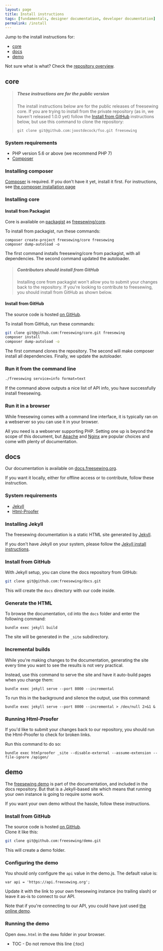```yaml
---
layout: page
title: Install instructions
tags: [fundamentals, designer documentation, developer documentation]
permalink: /install
---
```

Jump to the install instructions for:

- [core](#core)
- [docs](#docs)
- [demo](#demo)

Not sure what is what? Check the [repository overview](/repositories).

## core

> <h5 class="notoc">These instructions are for the public version</h5>
>
> The install instructions below are for the public releases of freesewing core.
> If you are trying to install from the private repository 
> (as in, we haven't released 1.0.0 yet) follow the 
> [Install from GitHub](#install-from-github) instructions below, but use this
> command to clone the repository: 
>
> `git clone git@github.com:joostdecock/fso.git freesewing`


### System requirements

- PHP version 5.6 or above (we recommend PHP 7)
- [Composer](https://getcomposer.org/)

### Installing composer

[Composer](https://getcomposer.org/) is required. If you don't have it yet, install it first.
For instructions, see [the composer installation page](https://getcomposer.org/download/)

### Installing core

#### Install from Packagist

Core is available on [packagist](https://packagist.org/)
 as [freesewing/core](https://packagist.org/packages/freesewing/core). 

To install from packagist, run these commands:

```
composer create-project freesewing/core freesewing
composer dump-autoload -o
```

The first command installs freesewing/core from packagist, with all dependencies.
The second command updated the autoloader.

> <h5 class='notoc'>Contributors should install from GitHub</h5>
>
> Installing core from packagist won't allow you to submit your
> changes back to the repository. If you're looking to contribute
> to freesewing, you should install from GitHub as shown below.

#### Install from GitHub

The source code is hosted [on GitHub](https://github.com/freesewing/core).  

To install from GitHub, run these commands:

```sh
git clone git@github.com:freesewing/core.git freesewing
composer install
composer dump-autoload -o
```

The first command clones the repository. The second will make composer install
all dependencies. Finally, we update the autoloader.

### Run it from the command line

```sh
./freesewing service=info format=text
```

If the command above outputs a nice list of API info, you have successfully install freesewing.

### Run it in a browser

While freesewing comes with a command line interface, it is typically ran on a webserver
so you can use it in your browser.

All you need is a webserver supporting PHP. 
Setting one up is beyond the scope of this document, but [Apache](https://httpd.apache.org/) 
and [Nginx](http://nginx.org/) are popular choices and come with plenty of documentation.

## docs

Our documentation is available on [docs.freesewing.org](https://docs.freesewing.org/).

If you want it locally, either for offline access or to contribute, follow these
instruction.

### System requirements

- [Jekyll](http://jekyllrb.com)
- [Html-Proofer](https://rubygems.org/gems/html-proofer/versions/3.4.0)

### Installing Jekyll

The freesewing documentation is a static HTML site generated by [Jekyll](http://jekyllrb.com).

If you don't have Jekyll on your system, please follow the 
[Jekyll install instructions](http://jekyllrb.com/docs/installation/).

### Install from GitHub

With Jekyll setup, you can clone the docs repository from GitHub:

```sh
git clone git@github.com:freesewing/docs.git 
```

This will create the `docs` directory with our code inside.

### Generate the HTML
To browse the documentation, cd into the `docs` folder and 
enter the following command:

```
bundle exec jekyll build
```

The site will be generated in the `_site` subdirectory.

### Incremental builds

While you're making changes to the documentation, generating the site
every time you want to see the results is not very practical.

Instead, use this command to serve the site and have it auto-build
pages when you change them:

```
bundle exec jekyll serve --port 8000 --incremental
```

To run this in the background and silence the output, use this command:

```
bundle exec jekyll serve --port 8000 --incremental > /dev/null 2>&1 &
```

### Running Html-Proofer

If you'd like to submit your changes back to our repository, you 
should run the Html-Proofer to check for broken links.

Run this command to do so:

```
bundle exec htmlproofer _site --disable-external --assume-extension --file-ignore /apigen/
```

## demo

The [freesewing demo](/demo) is part of the documentation, and included in the docs repository. 
But that is a Jekyll-based site which means that running your own instance is going to require some work.

If you want your own demo without the hassle, follow these instructions.

### Install from GitHub

The source code is hosted [on GitHub](https://github.com/freesewing/demo).  
Clone it like this:

```sh
git clone git@github.com:freesewing/demo.git
```

This will create a demo folder.

### Configuring the demo

You should only configure the `api` value in the demo.js. 
The default value is:

```
var api = 'https://api.freesewing.org';
```

Update it with the link to your own freesewing instance (no trailing slash)
or leave it as-is to connect to our API.

Note that if you're connecting to our API, you could have just used 
[the online demo](/demo).

### Running the demo

Open `demo.html` in the `demo` folder in your browser.

* TOC - Do not remove this line
{:toc}

